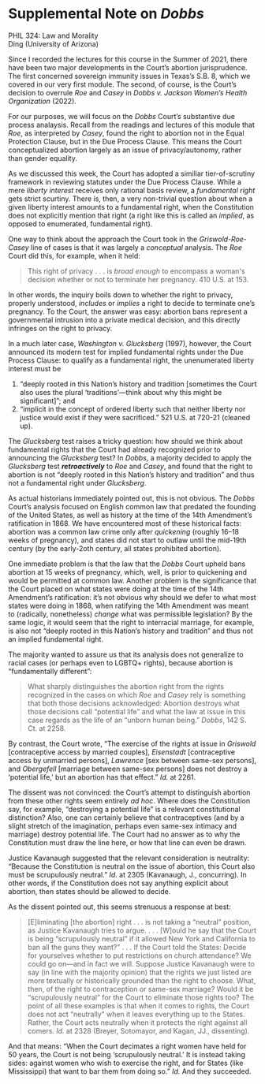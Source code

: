 # Supplemental Note on *Dobbs*

PHIL 324: Law and Morality\
Ding (University of Arizona)

Since I recorded the lectures for this course in the Summer of 2021, there have been two major developments in the Court’s abortion jurisprudence. The first concerned sovereign immunity issues in Texas’s S.B. 8, which we covered in our very first module. The second, of course, is the Court’s decision to overrule *Roe* and *Casey* in *Dobbs v. Jackson Women’s Health Organization* (2022).

For our purposes, we will focus on the *Dobbs* Court’s substantive due process analaysis. Recall from the readings and lectures of this module that *Roe*, as interpreted by *Casey*, found the right to abortion not in the Equal Protection Clause, but in the Due Process Clause. This means the Court conceptualized abortion largely as an issue of privacy/autonomy, rather than gender equality.

As we discussed this week, the Court has adopted a similiar tier-of-scrutiny framework in reviewing statutes under the Due Process Clause. While a mere *liberty interest* receives only rational basis review, a *fundamental right* gets strict scurtiny. There is, then, a very non-trivial question about when a given liberty interest amounts to a fundamental right, when the Constitution does not explicitly mention that right (a right like this is called an *implied*, as opposed to enumerated, fundamental right).

One way to think about the approach the Court took in the *Griswold*-*Roe*-*Casey* line of cases is that it was largely a *conceptual* analysis. The *Roe* Court did this, for example, when it held:

> This right of privacy . . . is *broad enough* to encompass a woman's decision whether or not to terminate her pregnancy. 410 U.S. at 153.

In other words, the inquiry boils down to whether the right to privacy, properly understood, *includes* or *implies* a right to decide to terminate one’s pregnancy. To the Court, the answer was easy: abortion bans represent a governmental intrusion into a private medical decision, and this directly infringes on the right to privacy.

In a much later case, *Washington v. Glucksberg* (1997), however, the Court announced its modern test for implied fundamental rights under the Due Process Clause: to qualify as a fundamental right, the unenumerated liberty interest must be

1) “deeply rooted in this Nation’s history and tradition [sometimes the Court also uses the plural ‘traditions’—think about why this might be significant]”; and
2) “implicit in the concept of ordered liberty such that neither liberty nor justice would exist if they were sacrificed.” 521 U.S. at 720-21 (cleaned up).

The *Glucksberg* test raises a tricky question: how should we think about fundamental rights that the Court had already recognized prior to announcing the *Glucksberg* test? In *Dobbs*, a majority decided to apply the *Glucksberg* test ***retroactively*** to *Roe* and *Casey*, and found that the right to abortion is not “deeply rooted in this Nation’s history and tradition” and thus not a fundamental right under *Glucksberg*.

As actual historians immediately pointed out, this is not obvious. The *Dobbs* Court’s analysis focused on English common law that predated the founding of the United States, as well as history at the time of the 14th Amendment’s ratification in 1868. We have encountered most of these historical facts: abortion was a common law crime only after *quickening* (roughly 16–18 weeks of pregnancy), and states did not start to outlaw until the mid-19th century (by the early-2oth century, all states prohibited abortion).

One immediate problem is that the law that the *Dobbs* Court upheld bans abortion at 15 weeks of pregnancy, which, well, is prior to quickening and would be permitted at common law. Another problem is the significance that the Court placed on what states were doing at the time of the 14th Amendment’s ratification: it’s not obvious why should we defer to what most states were doing in 1868, when ratifying the 14th Amendment was meant to (radically, nonetheless) *change* what was permissible legislation? By the same logic, it would seem that the right to interracial marriage, for example, is also not “deeply rooted in this Nation’s history and tradition” and thus not an implied fundamental right.

The majority wanted to assure us that its analysis does not generalize to racial cases (or perhaps even to LGBTQ+ rights), because abortion is “fundamentally different”:

> What sharply distinguishes the abortion right from the rights recognized in the cases on which *Roe* and *Casey* rely is something that both those decisions acknowledged: Abortion destroys what those decisions call “potential life” and what the law at issue in this case regards as the life of an “unborn human being.” *Dobbs*, 142 S. Ct. at 2258.

By contrast, the Court wrote, “The exercise of the rights at issue in *Griswold* [contraceptive access by married couples], *Eisenstadt* [contraceptive access by unmarried persons], *Lawrence* [sex between same-sex persons], and *Obergefell* [marriage between same-sex persons] does not destroy a ‘potential life,’ but an abortion has that effect.” *Id.* at 2261.

The dissent was not convinced: the Court’s attempt to distinguish abortion from these other rights seem entirely *ad hoc*. Where does the Constitution say, for example, “destroying a potential life” is a relevant constitutional distinction? Also, one can certainly believe that contraceptives (and by a slight stretch of the imagination, perhaps even same-sex intimacy and marriage) destroy potential life. The Court had no answer as to why the Constitution must draw the line here, or how that line can even be drawn.

Justice Kavanaugh suggested that the relevant consideration is neutrality: “Because the Constitution is neutral on the issue of abortion, this Court also must be scrupulously neutral.” *Id.* at 2305 (Kavanaugh, J., concurring). In other words, if the Constitution does not say anything explicit about abortion, then states should be allowed to decide.

As the dissent pointed out, this seems strenuous a response at best:

> [E]liminating [the abortion] right . . . is not taking a “neutral” position, as Justice Kavanaugh tries to argue. . . . [W]ould he say that the Court is being “scrupulously neutral” if it allowed New York and California to ban all the guns they want?” . . . If the Court told the States: Decide for yourselves whether to put restrictions on church attendance? We could go on—and in fact we will. Suppose Justice Kavanaugh were to say (in line with the majority opinion) that the rights we just listed are more textually or historically grounded than the right to choose. What, then, of the right to contraception or same-sex marriage? Would it be “scrupulously neutral” for the Court to eliminate those rights too? The point of all these examples is that when it comes to rights, the Court does not act “neutrally” when it leaves everything up to the States. Rather, the Court acts neutrally when it protects the right against all comers. *Id.* at 2328 (Breyer, Sotomayor, and Kagan, JJ., dissenting).

And that means: “When the Court decimates a right women have held for 50 years, the Court is not being ‘scrupulously neutral.’ It is instead taking sides: against women who wish to exercise the right, and for States (like Mississippi) that want to bar them from doing so.” *Id.* And they succeeded.
